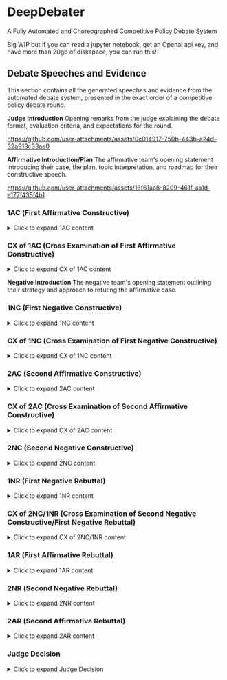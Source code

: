 # DeepDebater
A Fully Automated and Choreographed Competitive Policy Debate System 


Big WIP but if you can read a jupyter notebook, get an Openai api key, and have more than 20gb of diskspace, you can run this! 

## Debate Speeches and Evidence

This section contains all the generated speeches and evidence from the automated debate system, presented in the exact order of a competitive policy debate round.

**Judge Introduction**
Opening remarks from the judge explaining the debate format, evaluation criteria, and expectations for the round.


https://github.com/user-attachments/assets/0c014917-750b-443b-a24d-32a918c33ae0



**Affirmative Introduction/Plan**
The affirmative team's opening statement introducing their case, the plan, topic interpretation, and roadmap for their constructive speech.




https://github.com/user-attachments/assets/16f61aa8-8209-461f-aa1d-e177f435f4b1




### 1AC (First Affirmative Constructive)
<details>
<summary>Click to expand 1AC content</summary>

The First Affirmative Constructive establishes the affirmative case, presenting the problem (inherency and harms), the solution (plan), and the benefits (advantages with solvency).

**Inherency Evidence**
Evidence demonstrating that the current system is failing to address the problem and that the status quo is insufficient.


https://github.com/user-attachments/assets/ac138005-b380-4720-bf46-4d194be19bea


**Harm Evidence**
Evidence establishing the significant problems and negative consequences that exist under the current system.


https://github.com/user-attachments/assets/90e659dc-55ee-4d3d-819f-c92406eb1717


**Advantage 1 Uniqueness Evidence**
Evidence showing that the first advantage is not currently being achieved in the status quo.


https://github.com/user-attachments/assets/bce7aa17-9b41-4c04-9f4b-6f88e39328ff


**Advantage 1 Link Evidence**
Evidence demonstrating how the plan causes or enables the first advantage.


https://github.com/user-attachments/assets/3b3ed034-0b6c-47e3-a5b3-1933d243d7cf


**Advantage 1 Internal Link Evidence**
Evidence connecting the plan to the intermediate steps leading to the first advantage's impact.


https://github.com/user-attachments/assets/d7d3d747-c523-44b2-9779-f42634f39808


**Advantage 1 Impact Evidence**
Evidence establishing the significance and consequences of the first advantage.


https://github.com/user-attachments/assets/d0d51eb8-ca41-496c-8432-612c0d94c1b8


**Advantage 2 Uniqueness Evidence**
Evidence showing that the second advantage is not currently being achieved in the status quo.


https://github.com/user-attachments/assets/d1cb7e2a-6f93-4c41-81f9-c492081451c4


**Advantage 2 Link Evidence**
Evidence demonstrating how the plan causes or enables the second advantage.

**Advantage 2 Internal Link Evidence**
Evidence connecting the plan to the intermediate steps leading to the second advantage's impact.

**Advantage 2 Impact Evidence**
Evidence establishing the significance and consequences of the second advantage.

**Advantage 3 Uniqueness Evidence**
Evidence showing that the third advantage is not currently being achieved in the status quo.

**Advantage 3 Link Evidence**
Evidence demonstrating how the plan causes or enables the third advantage.

**Advantage 3 Internal Link Evidence**
Evidence connecting the plan to the intermediate steps leading to the third advantage's impact.

**Advantage 3 Impact Evidence**
Evidence establishing the significance and consequences of the third advantage.

**Solvency Evidence**
Evidence demonstrating that the affirmative plan will effectively solve the problems identified and achieve the claimed advantages.

</details>

### CX of 1AC (Cross Examination of First Affirmative Constructive)
<details>
<summary>Click to expand CX of 1AC content</summary>

The negative team's cross examination of the first affirmative speaker, focusing on clarifying plan details, exposing weaknesses in the case, and setting up negative arguments.

**CX of 1AC Transcript**
Complete transcript of the cross examination period with questions and answers between the negative and affirmative teams.

</details>

**Negative Introduction**
The negative team's opening statement outlining their strategy and approach to refuting the affirmative case.

### 1NC (First Negative Constructive)
<details>
<summary>Click to expand 1NC content</summary>

The First Negative Constructive presents the negative strategy, typically including topicality arguments, theory arguments, disadvantages, counterplans, kritiks, and on-case attacks against the affirmative advantages.

**Topicality Interpretation Evidence**
Evidence providing the negative's interpretation of key terms in the resolution and establishing definitional standards.

**Topicality Violation**
Argument demonstrating how the affirmative plan fails to meet the negative's interpretation of the resolution.

**Topicality Reasons to Prefer**
Arguments explaining why the negative's interpretation should be preferred over the affirmative's interpretation.

**Theory Interpretation Evidence**
Evidence supporting the negative's theoretical framework for evaluating debate practices and norms.

**Theory Violation Argument**
Argument claiming that the affirmative has violated established debate theory or competitive equity principles.

**Theory Reasons to Prefer Argument**
Arguments explaining why the negative's theoretical position should be accepted by the judge.

**Disadvantage Uniqueness Evidence**
Evidence showing that the negative consequences will not occur in the status quo but will result from the plan.

**Disadvantage Link Evidence**
Evidence demonstrating how the affirmative plan directly causes or increases the risk of the disadvantage.

**Disadvantage Internal Link Evidence**
Evidence connecting the plan's effects to the chain of events leading to the disadvantage impact.

**Disadvantage Impact Evidence**
Evidence establishing the magnitude, probability, and timeframe of the negative consequences from the plan.

**Counterplan Text**
The specific text and mechanism of the negative's alternative policy proposal.

**Counterplan Solvency Evidence**
Evidence demonstrating that the counterplan can achieve the affirmative's benefits without the plan.

**Counterplan Net Benefit Evidence**
Evidence showing that the counterplan avoids the disadvantages or problems associated with the affirmative plan.

**Kritik Link Evidence**
Evidence connecting the affirmative's assumptions, language, or methodology to problematic frameworks or ideologies.

**Kritik Impact Evidence**
Evidence establishing the negative consequences of the affirmative's approach or worldview.

**Kritik Role of Ballot Evidence**
Evidence explaining how the judge should evaluate the debate and what voting for the negative would accomplish.

**On Case Rebuttal Evidence 0**
Evidence directly challenging the first set of affirmative advantage claims or solvency arguments.

**On Case Rebuttal Evidence 1**
Evidence directly challenging the second set of affirmative advantage claims or solvency arguments.

**On Case Rebuttal Evidence 2**
Evidence directly challenging the third set of affirmative advantage claims or solvency arguments.

</details>

### CX of 1NC (Cross Examination of First Negative Constructive)
<details>
<summary>Click to expand CX of 1NC content</summary>

The affirmative team's cross examination of the first negative speaker, focusing on clarifying negative positions, exposing contradictions, and gathering information for the 2AC.

**CX of 1NC Transcript**
Complete transcript of the cross examination period with questions and answers between the affirmative and negative teams.

</details>

### 2AC (Second Affirmative Constructive)
<details>
<summary>Click to expand 2AC content</summary>

The Second Affirmative Constructive responds to all negative arguments from the 1NC, extending and defending the affirmative case while answering topicality, theory, disadvantages, counterplans, and kritiks.

**2AC Evidence**
Comprehensive evidence package supporting the affirmative's responses to all negative arguments and extensions of case arguments.

**2AC Speech**
The complete second affirmative constructive speech responding to the 1NC and rebuilding the affirmative case.

</details>

### CX of 2AC (Cross Examination of Second Affirmative Constructive)
<details>
<summary>Click to expand CX of 2AC content</summary>

The negative team's cross examination of the second affirmative speaker, focusing on challenging affirmative responses and setting up arguments for the 2NC/1NR.

**CX of 2AC Transcript**
Complete transcript of the cross examination period with questions and answers between the negative and affirmative teams.

</details>

### 2NC (Second Negative Constructive)
<details>
<summary>Click to expand 2NC content</summary>

The Second Negative Constructive extends and develops the most strategic negative arguments from the 1NC, typically focusing on 2-3 key positions while going for more evidence and analysis.

**2NC Evidence**
Evidence package supporting the negative's strategic choices and extensions in the second constructive.

*WIP - Speech too large to upload*

</details>

### 1NR (First Negative Rebuttal)
<details>
<summary>Click to expand 1NR content</summary>

The First Negative Rebuttal works in conjunction with the 2NC to extend negative arguments, typically covering different positions or providing additional coverage on the same arguments as the 2NC.

**1NR Speech**
The complete first negative rebuttal speech extending and developing negative arguments in coordination with the 2NC.

</details>

### CX of 2NC/1NR (Cross Examination of Second Negative Constructive/First Negative Rebuttal)
<details>
<summary>Click to expand CX of 2NC/1NR content</summary>

The affirmative team's cross examination of the second negative speaker, focusing on the arguments extended in the 2NC and 1NR to prepare for the 1AR.

**CX of 2NC/1NR Transcript**
Complete transcript of the cross examination period with questions and answers between the affirmative and negative teams.

</details>

### 1AR (First Affirmative Rebuttal)
<details>
<summary>Click to expand 1AR content</summary>

The First Affirmative Rebuttal is the most challenging speech in debate, requiring the affirmative to respond to all negative arguments extended in the 2NC and 1NR while maintaining their case.

*WIP - Speech too large to upload*

</details>

### 2NR (Second Negative Rebuttal)
<details>
<summary>Click to expand 2NR content</summary>

The Second Negative Rebuttal is the negative's final speech, focusing on 1-2 key arguments that they believe can win them the round, providing final analysis and impact comparison.

**2NR Speech**
The complete second negative rebuttal speech presenting the negative's closing arguments and voting issues.

</details>

### 2AR (Second Affirmative Rebuttal)
<details>
<summary>Click to expand 2AR content</summary>

The Second Affirmative Rebuttal is the final speech of the debate, where the affirmative must respond to the 2NR's key arguments and explain why the affirmative should win the round.

**2AR Speech**
The complete second affirmative rebuttal speech presenting the affirmative's final arguments and reasons to vote affirmative.

</details>

### Judge Decision
<details>
<summary>Click to expand Judge Decision</summary>

The judge's final decision and reasoning for who won the debate round, including analysis of key arguments and voting issues.

**Judge Decision**
The complete judge's decision with detailed reasoning, argument evaluation, and explanation of the final vote.

</details>
